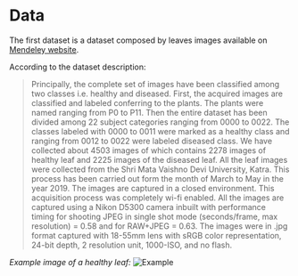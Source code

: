 # Data

The first dataset is a dataset composed by leaves images available 
on [Mendeley website](https://data.mendeley.com/datasets/hb74ynkjcn/1).

According to the dataset description:
> Principally, the complete set of images have been classified among two classes i.e. healthy and diseased. First, the acquired images are classified and labeled conferring to the plants. The plants were named ranging from P0 to P11. Then the entire dataset has been divided among 22 subject categories ranging from 0000 to 0022. The classes labeled with 0000 to 0011 were marked as a healthy class and ranging from 0012 to 0022 were labeled diseased class. We have collected about 4503 images of which contains 2278 images of healthy leaf and 2225 images of the diseased leaf. All the leaf images were collected from the Shri Mata Vaishno Devi University, Katra. This process has been carried out form the month of March to May in the year 2019. The images are captured in a closed environment. This acquisition process was completely wi-fi enabled. All the images are captured using a Nikon D5300 camera inbuilt with performance timing for shooting JPEG in single shot mode (seconds/frame, max resolution) = 0.58 and for RAW+JPEG = 0.63. The images were in .jpg format captured with 18-55mm lens with sRGB color representation, 24-bit depth, 2 resolution unit, 1000-ISO, and no flash.

*Example image of a healthy leaf:*
![Example](mendeley/example/healthy.jpg)